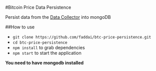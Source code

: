 #Bitcoin Price Data Persistence 

Persist data from the [Data Collector](https://github.com/faddai/btc-price-data-collector) into mongoDB

##How to use

* `git clone https://github.com/faddai/btc-price-persistence.git`
* `cd btc-price-persistence`
* `npm install` to grab dependencies
* `npm start` to start the application

**You need to have mongodb installed**
